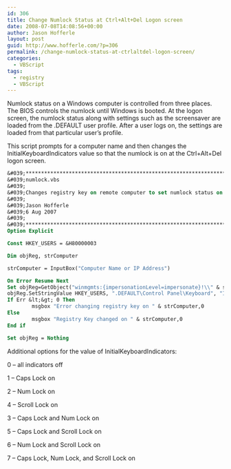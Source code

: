 ```yaml
---
id: 306
title: Change Numlock Status at Ctrl+Alt+Del Logon screen
date: 2008-07-08T14:08:56+00:00
author: Jason Hofferle
layout: post
guid: http://www.hofferle.com/?p=306
permalink: /change-numlock-status-at-ctrlaltdel-logon-screen/
categories:
  - VBScript
tags:
  - registry
  - VBScript
---
```

Numlock status on a Windows computer is controlled from three places. The BIOS controls the numlock until Windows is booted. At the logon screen, the numlock status along with settings such as the screensaver are loaded from the .DEFAULT user profile. After a user logs on, the settings are loaded from that particular user’s profile.

This script prompts for a computer name and then changes the InitialKeyboardIndicators value so that the numlock is on at the Ctrl+Alt+Del logon screen.

```vb
&#039;******************************************************************************
&#039;numlock.vbs
&#039;
&#039;Changes registry key on remote computer to set numlock status on boot to on
&#039;
&#039;Jason Hofferle
&#039;6 Aug 2007
&#039;
&#039;******************************************************************************
Option Explicit

Const HKEY_USERS = &H80000003

Dim objReg, strComputer

strComputer = InputBox("Computer Name or IP Address")

On Error Resume Next
Set objReg=GetObject("winmgmts:{impersonationLevel=impersonate}!\\" & strComputer & "\root\default:StdRegProv")
objReg.SetStringValue HKEY_USERS, ".DEFAULT\Control Panel\Keyboard", "InitialKeyboardIndicators", 2
If Err &lt;&gt; 0 Then
        msgbox "Error changing registry key on " & strComputer,0
Else
        msgbox "Registry Key changed on " & strComputer,0
End if

Set objReg = Nothing
```

Additional options for the value of InitialKeyboardIndicators:
       
0 &#8211; all indicators off
       
1 &#8211; Caps Lock on
       
2 &#8211; Num Lock on
       
4 &#8211; Scroll Lock on
       
3 &#8211; Caps Lock and Num Lock on
       
5 &#8211; Caps Lock and Scroll Lock on
       
6 &#8211; Num Lock and Scroll Lock on
       
7 &#8211; Caps Lock, Num Lock, and Scroll Lock on